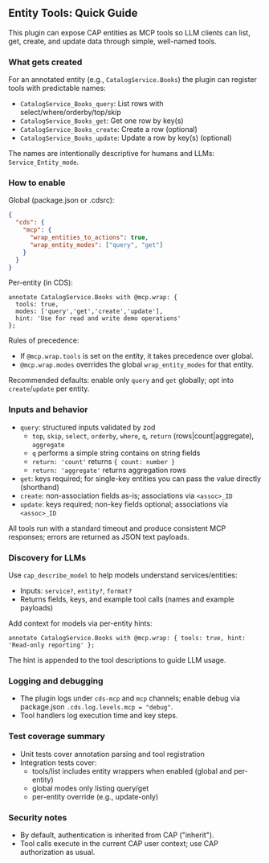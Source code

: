 ## Entity Tools: Quick Guide

This plugin can expose CAP entities as MCP tools so LLM clients can list, get, create, and update data through simple, well-named tools.

### What gets created

For an annotated entity (e.g., `CatalogService.Books`) the plugin can register tools with predictable names:

- `CatalogService_Books_query`: List rows with select/where/orderby/top/skip
- `CatalogService_Books_get`: Get one row by key(s)
- `CatalogService_Books_create`: Create a row (optional)
- `CatalogService_Books_update`: Update a row by key(s) (optional)

The names are intentionally descriptive for humans and LLMs: `Service_Entity_mode`.

### How to enable

Global (package.json or .cdsrc):

```json
{
  "cds": {
    "mcp": {
      "wrap_entities_to_actions": true,
      "wrap_entity_modes": ["query", "get"]
    }
  }
}
```

Per-entity (in CDS):

```cds
annotate CatalogService.Books with @mcp.wrap: {
  tools: true,
  modes: ['query','get','create','update'],
  hint: 'Use for read and write demo operations'
};
```

Rules of precedence:

- If `@mcp.wrap.tools` is set on the entity, it takes precedence over global.
- `@mcp.wrap.modes` overrides the global `wrap_entity_modes` for that entity.

Recommended defaults: enable only `query` and `get` globally; opt into `create`/`update` per entity.

### Inputs and behavior

- `query`: structured inputs validated by zod
  - `top`, `skip`, `select`, `orderby`, `where`, `q`, `return` (rows|count|aggregate), `aggregate`
  - `q` performs a simple string contains on string fields
  - `return: 'count'` returns `{ count: number }`
  - `return: 'aggregate'` returns aggregation rows
- `get`: keys required; for single-key entities you can pass the value directly (shorthand)
- `create`: non-association fields as-is; associations via `<assoc>_ID`
- `update`: keys required; non-key fields optional; associations via `<assoc>_ID`

All tools run with a standard timeout and produce consistent MCP responses; errors are returned as JSON text payloads.

### Discovery for LLMs

Use `cap_describe_model` to help models understand services/entities:

- Inputs: `service?`, `entity?`, `format?`
- Returns fields, keys, and example tool calls (names and example payloads)

Add context for models via per-entity hints:

```cds
annotate CatalogService.Books with @mcp.wrap: { tools: true, hint: 'Read-only reporting' };
```

The hint is appended to the tool descriptions to guide LLM usage.

### Logging and debugging

- The plugin logs under `cds-mcp` and `mcp` channels; enable debug via package.json `.cds.log.levels.mcp = "debug"`.
- Tool handlers log execution time and key steps.

### Test coverage summary

- Unit tests cover annotation parsing and tool registration
- Integration tests cover:
  - tools/list includes entity wrappers when enabled (global and per-entity)
  - global modes only listing query/get
  - per-entity override (e.g., update-only)

### Security notes

- By default, authentication is inherited from CAP ("inherit").
- Tool calls execute in the current CAP user context; use CAP authorization as usual.


